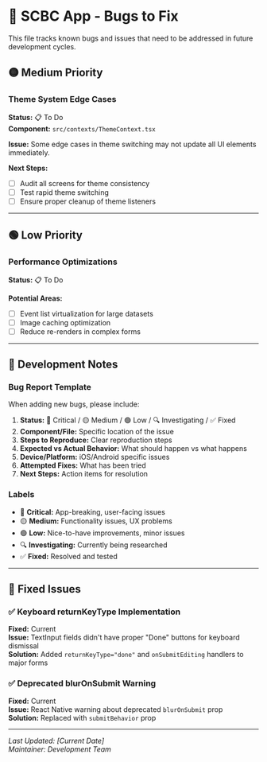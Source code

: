 # 🐛 SCBC App - Bugs to Fix

This file tracks known bugs and issues that need to be addressed in future development cycles.

## 🟡 Medium Priority

### Theme System Edge Cases
**Status:** 📋 To Do  
**Component:** `src/contexts/ThemeContext.tsx`  

**Issue:**
Some edge cases in theme switching may not update all UI elements immediately.

**Next Steps:**
- [ ] Audit all screens for theme consistency
- [ ] Test rapid theme switching
- [ ] Ensure proper cleanup of theme listeners

---

## 🟢 Low Priority

### Performance Optimizations
**Status:** 📋 To Do  

**Potential Areas:**
- [ ] Event list virtualization for large datasets
- [ ] Image caching optimization
- [ ] Reduce re-renders in complex forms

---

## 🔧 Development Notes

### Bug Report Template
When adding new bugs, please include:

1. **Status:** 🔴 Critical / 🟡 Medium / 🟢 Low / 🔍 Investigating / ✅ Fixed
2. **Component/File:** Specific location of the issue
3. **Steps to Reproduce:** Clear reproduction steps
4. **Expected vs Actual Behavior:** What should happen vs what happens
5. **Device/Platform:** iOS/Android specific issues
6. **Attempted Fixes:** What has been tried
7. **Next Steps:** Action items for resolution

### Labels
- 🔴 **Critical:** App-breaking, user-facing issues
- 🟡 **Medium:** Functionality issues, UX problems
- 🟢 **Low:** Nice-to-have improvements, minor issues
- 🔍 **Investigating:** Currently being researched
- ✅ **Fixed:** Resolved and tested

---

## 📝 Fixed Issues

### ✅ Keyboard returnKeyType Implementation
**Fixed:** Current  
**Issue:** TextInput fields didn't have proper "Done" buttons for keyboard dismissal  
**Solution:** Added `returnKeyType="done"` and `onSubmitEditing` handlers to major forms

### ✅ Deprecated blurOnSubmit Warning
**Fixed:** Current  
**Issue:** React Native warning about deprecated `blurOnSubmit` prop  
**Solution:** Replaced with `submitBehavior` prop

---

*Last Updated: [Current Date]*  
*Maintainer: Development Team* 